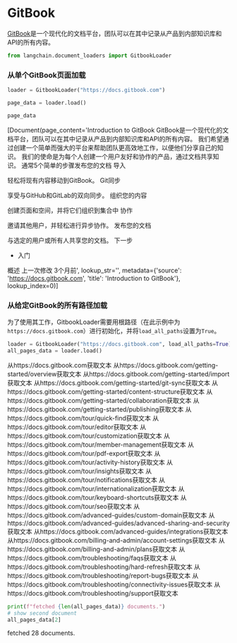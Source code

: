 # GitBook
[GitBook](https://docs.gitbook.com/)是一个现代化的文档平台，团队可以在其中记录从产品到内部知识库和API的所有内容。
```python
from langchain.document_loaders import GitbookLoader
```
### 从单个GitBook页面加载
```python
loader = GitbookLoader("https://docs.gitbook.com")
```
```python
page_data = loader.load()
```
```python
page_data
```

[Document(page_content='Introduction to GitBook
GitBook是一个现代化的文档平台，团队可以在其中记录从产品到内部知识库和API的所有内容。
我们希望通过创建一个简单而强大的平台来帮助团队更高效地工作，以便他们分享自己的知识。
我们的使命是为每个人创建一个用户友好和协作的产品，通过文档共享知识。
通常5个简单的步骤发布您的文档
导入

轻松将现有内容移动到GitBook。
Git同步

享受与GitHub和GitLab的双向同步。
组织您的内容

创建页面和空间，并将它们组织到集合中
协作

邀请其他用户，并轻松进行异步协作。
发布您的文档

与选定的用户或所有人共享您的文档。
下一步
 - 入门

概述
上一次修改 
3个月前', lookup_str='', metadata={'source': 'https://docs.gitbook.com', 'title': 'Introduction to GitBook'}, lookup_index=0)]
### 从给定GitBook的所有路径加载
为了使用其工作，GitbookLoader需要用根路径（在此示例中为`https://docs.gitbook.com`）进行初始化，并将`load_all_paths`设置为`True`。
```python
loader = GitbookLoader("https://docs.gitbook.com", load_all_paths=True)
all_pages_data = loader.load()
```

从https://docs.gitbook.com获取文本
从https://docs.gitbook.com/getting-started/overview获取文本
从https://docs.gitbook.com/getting-started/import获取文本
从https://docs.gitbook.com/getting-started/git-sync获取文本
从https://docs.gitbook.com/getting-started/content-structure获取文本
从https://docs.gitbook.com/getting-started/collaboration获取文本
从https://docs.gitbook.com/getting-started/publishing获取文本
从https://docs.gitbook.com/tour/quick-find获取文本
从https://docs.gitbook.com/tour/editor获取文本
从https://docs.gitbook.com/tour/customization获取文本
从https://docs.gitbook.com/tour/member-management获取文本
从https://docs.gitbook.com/tour/pdf-export获取文本
从https://docs.gitbook.com/tour/activity-history获取文本
从https://docs.gitbook.com/tour/insights获取文本
从https://docs.gitbook.com/tour/notifications获取文本
从https://docs.gitbook.com/tour/internationalization获取文本
从https://docs.gitbook.com/tour/keyboard-shortcuts获取文本
从https://docs.gitbook.com/tour/seo获取文本
从https://docs.gitbook.com/advanced-guides/custom-domain获取文本
从https://docs.gitbook.com/advanced-guides/advanced-sharing-and-security获取文本
从https://docs.gitbook.com/advanced-guides/integrations获取文本
从https://docs.gitbook.com/billing-and-admin/account-settings获取文本
从https://docs.gitbook.com/billing-and-admin/plans获取文本
从https://docs.gitbook.com/troubleshooting/faqs获取文本
从https://docs.gitbook.com/troubleshooting/hard-refresh获取文本
从https://docs.gitbook.com/troubleshooting/report-bugs获取文本
从https://docs.gitbook.com/troubleshooting/connectivity-issues获取文本
从https://docs.gitbook.com/troubleshooting/support获取文本

```python
print(f"fetched {len(all_pages_data)} documents.")
# show second document
all_pages_data[2]
```


fetched 28 documents.


